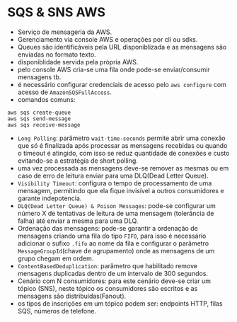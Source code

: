 # SQS & SNS AWS

- Serviço de mensageria da AWS.
- Gerenciamento via console AWS e operações por cli ou sdks.
- Queues são identificáveis pela URL disponiblizada e as  mensagens são enviadas no formato texto.
- disponiblidade servida pela própria AWS.
- pelo console AWS cria-se uma fila onde pode-se enviar/consumir mensagens tb.
- é necessário configurar credenciais de acesso pelo `aws configure` com acesso de `AmazonSQSFullAccess`.
- comandos comuns:
```shell
aws sqs create-queue
aws sqs send-message
aws sqs receive-message
```
- `Long Polling`: parâmetro `wait-time-seconds` permite abrir uma conexão que só é finalizada após processar as mensagens recebidas ou quando o timeout é atingido, com isso se reduz quantidade de conexões e custo evitando-se a estratégia de short polling.
- uma vez processada as mensagens deve-se remover as mesmas ou em caso de erro de leitura enviar para uma DLQ(Dead Letter Queue).
- `Visibility Timeout`: configura o tempo de processamento de uma mensagem, permitindo que ela fique invisível a outros consumidores e garante indepotencia.
- `DLQ(Dead Letter Queue) & Poison Messages`: pode-se configurar um número X de tentativas de leitura de uma mensagem (tolerância de falha) até enviar a mesma para uma DLQ.
- Ordenação das mensagens: pode-se garantir a ordenação de mensagens criando uma fila do tipo `FIFO`, para isso é necessário adicionar o sufixo `.fifo` ao nome da fila e configurar o parâmetro `MessageGroupId`(chave de agrupamento) onde as mensagens de um grupo chegam em ordem.
- `ContentBasedDeduplication`: parâmetro que habilitado remove mensagens duplicadas dentro de um intervalo de 300 segundos.
- Cenário com N consumidores: para este cenário deve-se criar um tópico (SNS), neste tópico os consumidores são escritos e as mensagens são distribuídas(Fanout).
- os tipos de inscrições em um tópico podem ser: endpoints HTTP, filas SQS, números de telefone.